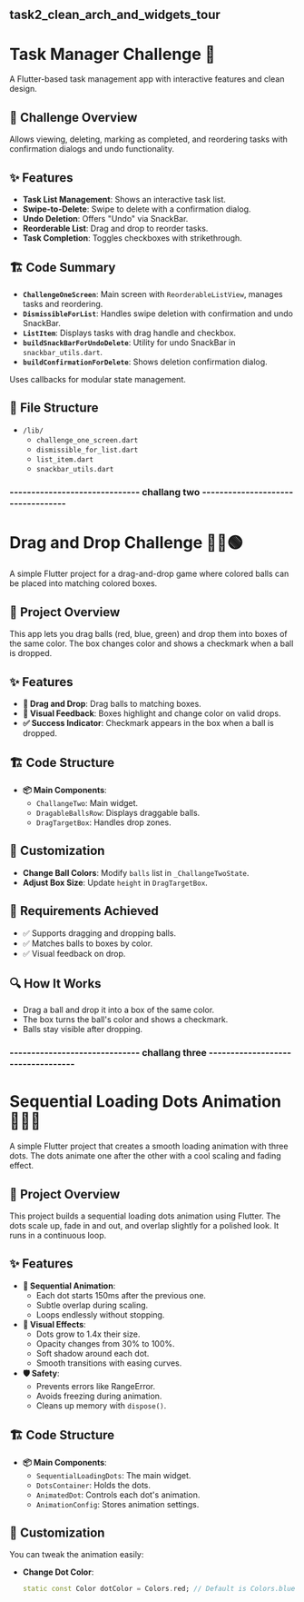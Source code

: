 ## task2_clean_arch_and_widgets_tour

# Task Manager Challenge 🎯

A Flutter-based task management app with interactive features and clean design.

## 📱 Challenge Overview
Allows viewing, deleting, marking as completed, and reordering tasks with confirmation dialogs and undo functionality.

## ✨ Features
- **Task List Management**: Shows an interactive task list.
- **Swipe-to-Delete**: Swipe to delete with a confirmation dialog.
- **Undo Deletion**: Offers "Undo" via SnackBar.
- **Reorderable List**: Drag and drop to reorder tasks.
- **Task Completion**: Toggles checkboxes with strikethrough.

## 🏗️ Code Summary
- **`ChallengeOneScreen`**: Main screen with `ReorderableListView`, manages tasks and reordering.
- **`DismissibleForList`**: Handles swipe deletion with confirmation and undo SnackBar.
- **`ListItem`**: Displays tasks with drag handle and checkbox.
- **`buildSnackBarForUndoDelete`**: Utility for undo SnackBar in `snackbar_utils.dart`.
- **`buildConfirmationForDelete`**: Shows deletion confirmation dialog.

Uses callbacks for modular state management.

## 🔧 File Structure
- `/lib/`
  - `challenge_one_screen.dart`
  - `dismissible_for_list.dart`
  - `list_item.dart`
  - `snackbar_utils.dart`



### ------------------------------ challang two ----------------------------------
# Drag and Drop Challenge 🔴🔵🟢

A simple Flutter project for a drag-and-drop game where colored balls can be placed into matching colored boxes.

## 📱 Project Overview
This app lets you drag balls (red, blue, green) and drop them into boxes of the same color. The box changes color and shows a checkmark when a ball is dropped.

## ✨ Features
- **🎯 Drag and Drop**: Drag balls to matching boxes.
- **🎨 Visual Feedback**: Boxes highlight and change color on valid drops.
- **✅ Success Indicator**: Checkmark appears in the box when a ball is dropped.

## 🏗️ Code Structure
- **📦 Main Components**:
  - `ChallangeTwo`: Main widget.
  - `DragableBallsRow`: Displays draggable balls.
  - `DragTargetBox`: Handles drop zones.

## 🔧 Customization
- **Change Ball Colors**: Modify `balls` list in `_ChallangeTwoState`.
- **Adjust Box Size**: Update `height` in `DragTargetBox`.

## 🎯 Requirements Achieved
- ✅ Supports dragging and dropping balls.
- ✅ Matches balls to boxes by color.
- ✅ Visual feedback on drop.

## 🔍 How It Works
- Drag a ball and drop it into a box of the same color.
- The box turns the ball's color and shows a checkmark.
- Balls stay visible after dropping.
### ------------------------------ challang three ----------------------------------
# Sequential Loading Dots Animation 🔵🔵🔵

A simple Flutter project that creates a smooth loading animation with three dots. The dots animate one after the other with a cool scaling and fading effect.

## 📱 Project Overview
This project builds a sequential loading dots animation using Flutter. The dots scale up, fade in and out, and overlap slightly for a polished look. It runs in a continuous loop.

## ✨ Features
- **🎯 Sequential Animation**: 
  - Each dot starts 150ms after the previous one.
  - Subtle overlap during scaling.
  - Loops endlessly without stopping.
- **🎨 Visual Effects**: 
  - Dots grow to 1.4x their size.
  - Opacity changes from 30% to 100%.
  - Soft shadow around each dot.
  - Smooth transitions with easing curves.
- **🛡️ Safety**: 
  - Prevents errors like RangeError.
  - Avoids freezing during animation.
  - Cleans up memory with `dispose()`.

## 🏗️ Code Structure
- **📦 Main Components**:
  - `SequentialLoadingDots`: The main widget.
  - `DotsContainer`: Holds the dots.
  - `AnimatedDot`: Controls each dot's animation.
  - `AnimationConfig`: Stores animation settings.

## 🔧 Customization
You can tweak the animation easily:
- **Change Dot Color**:
  ```dart
  static const Color dotColor = Colors.red; // Default is Colors.blue